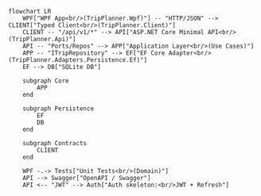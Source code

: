 ﻿```mermaid
flowchart LR
    WPF["WPF App<br/>(TripPlanner.Wpf)"] -- "HTTP/JSON" --> CLIENT["Typed Client<br/>(TripPlanner.Client)"]
    CLIENT -- "/api/v1/*" --> API["ASP.NET Core Minimal API<br/>(TripPlanner.Api)"]
    API -- "Ports/Repos" --> APP["Application Layer<br/>(Use Cases)"]
    APP -- "ITripRepository" --> EF["EF Core Adapter<br/>(TripPlanner.Adapters.Persistence.Ef)"]
    EF --> DB["SQLite DB"]

    subgraph Core
        APP
    end

    subgraph Persistence
        EF
        DB
    end

    subgraph Contracts
        CLIENT
    end

    WPF -.-> Tests["Unit Tests<br/>(Domain)"]
    API --> Swagger["OpenAPI / Swagger"]
    API <-- "JWT" --> Auth["Auth skeleton:<br/>JWT + Refresh"]
```